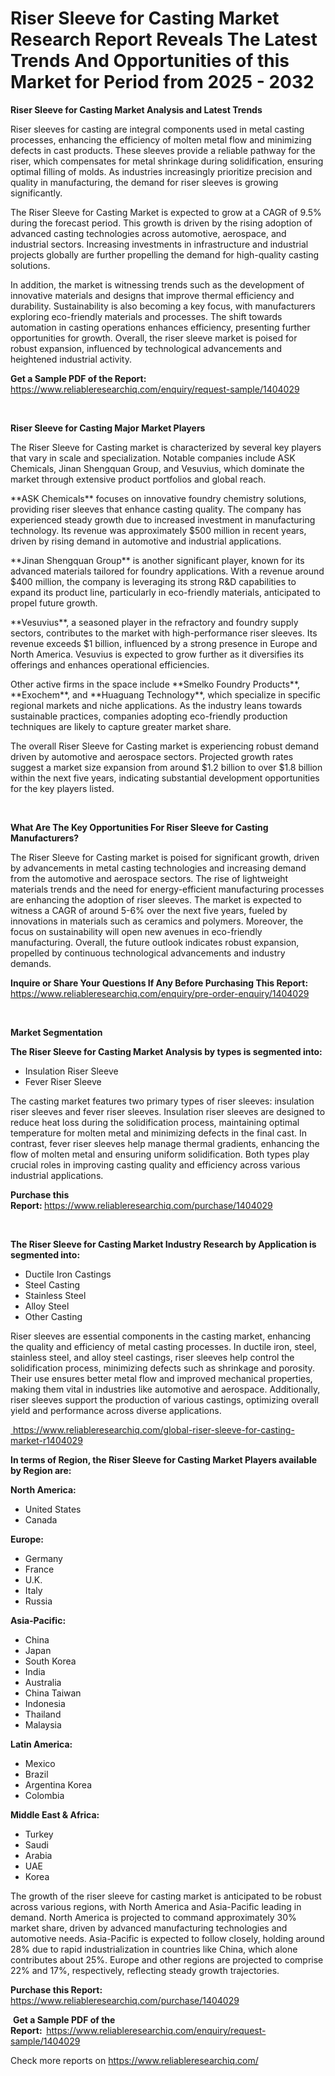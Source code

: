<p><h1>Riser Sleeve for Casting Market Research Report Reveals The Latest Trends And Opportunities of this Market for Period from 2025 - 2032</h1></p><p><strong>Riser Sleeve for Casting Market Analysis and Latest Trends</strong></p>
<p><p>Riser sleeves for casting are integral components used in metal casting processes, enhancing the efficiency of molten metal flow and minimizing defects in cast products. These sleeves provide a reliable pathway for the riser, which compensates for metal shrinkage during solidification, ensuring optimal filling of molds. As industries increasingly prioritize precision and quality in manufacturing, the demand for riser sleeves is growing significantly.</p><p>The Riser Sleeve for Casting Market is expected to grow at a CAGR of 9.5% during the forecast period. This growth is driven by the rising adoption of advanced casting technologies across automotive, aerospace, and industrial sectors. Increasing investments in infrastructure and industrial projects globally are further propelling the demand for high-quality casting solutions. </p><p>In addition, the market is witnessing trends such as the development of innovative materials and designs that improve thermal efficiency and durability. Sustainability is also becoming a key focus, with manufacturers exploring eco-friendly materials and processes. The shift towards automation in casting operations enhances efficiency, presenting further opportunities for growth. Overall, the riser sleeve market is poised for robust expansion, influenced by technological advancements and heightened industrial activity.</p></p>
<p><strong>Get a Sample PDF of the Report:&nbsp;</strong> <a href="https://www.reliableresearchiq.com/enquiry/request-sample/1404029?utm_campaign=1137&utm_medium=2&utm_source=Github&utm_content=ia&utm_term=13012025&utm_id=riser-sleeve-for-casting">https://www.reliableresearchiq.com/enquiry/request-sample/1404029</a></p>
<p>&nbsp;</p>
<p><strong>Riser Sleeve for Casting Major Market Players</strong></p>
<p><p>The Riser Sleeve for Casting market is characterized by several key players that vary in scale and specialization. Notable companies include ASK Chemicals, Jinan Shengquan Group, and Vesuvius, which dominate the market through extensive product portfolios and global reach.</p><p>**ASK Chemicals** focuses on innovative foundry chemistry solutions, providing riser sleeves that enhance casting quality. The company has experienced steady growth due to increased investment in manufacturing technology. Its revenue was approximately $500 million in recent years, driven by rising demand in automotive and industrial applications.</p><p>**Jinan Shengquan Group** is another significant player, known for its advanced materials tailored for foundry applications. With a revenue around $400 million, the company is leveraging its strong R&D capabilities to expand its product line, particularly in eco-friendly materials, anticipated to propel future growth.</p><p>**Vesuvius**, a seasoned player in the refractory and foundry supply sectors, contributes to the market with high-performance riser sleeves. Its revenue exceeds $1 billion, influenced by a strong presence in Europe and North America. Vesuvius is expected to grow further as it diversifies its offerings and enhances operational efficiencies.</p><p>Other active firms in the space include **Smelko Foundry Products**, **Exochem**, and **Huaguang Technology**, which specialize in specific regional markets and niche applications. As the industry leans towards sustainable practices, companies adopting eco-friendly production techniques are likely to capture greater market share.</p><p>The overall Riser Sleeve for Casting market is experiencing robust demand driven by automotive and aerospace sectors. Projected growth rates suggest a market size expansion from around $1.2 billion to over $1.8 billion within the next five years, indicating substantial development opportunities for the key players listed.</p></p>
<p>&nbsp;</p>
<p><strong>What Are The Key Opportunities For Riser Sleeve for Casting Manufacturers?</strong></p>
<p><p>The Riser Sleeve for Casting market is poised for significant growth, driven by advancements in metal casting technologies and increasing demand from the automotive and aerospace sectors. The rise of lightweight materials trends and the need for energy-efficient manufacturing processes are enhancing the adoption of riser sleeves. The market is expected to witness a CAGR of around 5-6% over the next five years, fueled by innovations in materials such as ceramics and polymers. Moreover, the focus on sustainability will open new avenues in eco-friendly manufacturing. Overall, the future outlook indicates robust expansion, propelled by continuous technological advancements and industry demands.</p></p>
<p><strong>Inquire or Share Your Questions If Any Before Purchasing This Report:</strong> <a href="https://www.reliableresearchiq.com/enquiry/pre-order-enquiry/1404029?utm_campaign=1137&utm_medium=2&utm_source=Github&utm_content=ia&utm_term=13012025&utm_id=riser-sleeve-for-casting">https://www.reliableresearchiq.com/enquiry/pre-order-enquiry/1404029</a></p>
<p>&nbsp;</p>
<p><strong>Market Segmentation</strong></p>
<p><strong>The Riser Sleeve for Casting Market Analysis by types is segmented into:</strong></p>
<p><ul><li>Insulation Riser Sleeve</li><li>Fever Riser Sleeve</li></ul></p>
<p><p>The casting market features two primary types of riser sleeves: insulation riser sleeves and fever riser sleeves. Insulation riser sleeves are designed to reduce heat loss during the solidification process, maintaining optimal temperature for molten metal and minimizing defects in the final cast. In contrast, fever riser sleeves help manage thermal gradients, enhancing the flow of molten metal and ensuring uniform solidification. Both types play crucial roles in improving casting quality and efficiency across various industrial applications.</p></p>
<p><strong>Purchase this Report:&nbsp;</strong><a href="https://www.reliableresearchiq.com/purchase/1404029?utm_campaign=1137&utm_medium=2&utm_source=Github&utm_content=ia&utm_term=13012025&utm_id=riser-sleeve-for-casting">https://www.reliableresearchiq.com/purchase/1404029</a></p>
<p>&nbsp;</p>
<p><strong>The Riser Sleeve for Casting Market Industry Research by Application is segmented into:</strong></p>
<p><ul><li>Ductile Iron Castings</li><li>Steel Casting</li><li>Stainless Steel</li><li>Alloy Steel</li><li>Other Casting</li></ul></p>
<p><p>Riser sleeves are essential components in the casting market, enhancing the quality and efficiency of metal casting processes. In ductile iron, steel, stainless steel, and alloy steel castings, riser sleeves help control the solidification process, minimizing defects such as shrinkage and porosity. Their use ensures better metal flow and improved mechanical properties, making them vital in industries like automotive and aerospace. Additionally, riser sleeves support the production of various castings, optimizing overall yield and performance across diverse applications.</p></p>
<p><a href="https://www.reliableresearchiq.com/global-riser-sleeve-for-casting-market-r1404029?utm_campaign=1137&utm_medium=2&utm_source=Github&utm_content=ia&utm_term=13012025&utm_id=riser-sleeve-for-casting">&nbsp;https://www.reliableresearchiq.com/global-riser-sleeve-for-casting-market-r1404029</a></p>
<p><strong>In terms of Region, the Riser Sleeve for Casting Market Players available by Region are:</strong></p>
<p>
    <p> <strong> North America: </strong>
        <ul>
            <li>United States</li>
            <li>Canada</li>
        </ul>
        </p> 
    <p> <strong> Europe: </strong>
        <ul>
            <li>Germany</li>
            <li>France</li>
            <li>U.K.</li>
            <li>Italy</li>
            <li>Russia</li>
        </ul>
        </p> 
    <p> <strong> Asia-Pacific: </strong>
        <ul>
            <li>China</li>
            <li>Japan</li>
            <li>South Korea</li>
            <li>India</li>
            <li>Australia</li>
            <li>China Taiwan</li>
            <li>Indonesia</li>
            <li>Thailand</li>
            <li>Malaysia</li>
        </ul>
        </p> 
    <p> <strong> Latin America: </strong>
        <ul>
            <li>Mexico</li>
            <li>Brazil</li>
            <li>Argentina Korea</li>
            <li>Colombia</li>
        </ul>
        </p> 
    <p> <strong> Middle East & Africa: </strong>
        <ul>
            <li>Turkey</li>
            <li>Saudi</li>
            <li>Arabia</li>
            <li>UAE</li>
            <li>Korea</li>
        </ul>
    </p>
    </p>
<p><p>The growth of the riser sleeve for casting market is anticipated to be robust across various regions, with North America and Asia-Pacific leading in demand. North America is projected to command approximately 30% market share, driven by advanced manufacturing technologies and automotive needs. Asia-Pacific is expected to follow closely, holding around 28% due to rapid industrialization in countries like China, which alone contributes about 25%. Europe and other regions are projected to comprise 22% and 17%, respectively, reflecting steady growth trajectories.</p></p>
<p><strong>Purchase this Report: </strong><a href="https://www.reliableresearchiq.com/purchase/1404029?utm_campaign=1137&utm_medium=2&utm_source=Github&utm_content=ia&utm_term=13012025&utm_id=riser-sleeve-for-casting">https://www.reliableresearchiq.com/purchase/1404029</a></p>
<p>&nbsp;<strong>Get a Sample PDF of the Report:&nbsp;&nbsp;</strong><a href="https://www.reliableresearchiq.com/enquiry/request-sample/1404029?utm_campaign=1137&utm_medium=2&utm_source=Github&utm_content=ia&utm_term=13012025&utm_id=riser-sleeve-for-casting">https://www.reliableresearchiq.com/enquiry/request-sample/1404029</a></p>
<p><strong></strong></p>
<p>Check more reports on <a href="https://www.reliableresearchiq.com/?utm_campaign=1137&utm_medium=2&utm_source=Github&utm_content=ia&utm_term=13012025&utm_id=riser-sleeve-for-casting">https://www.reliableresearchiq.com/</a></p>